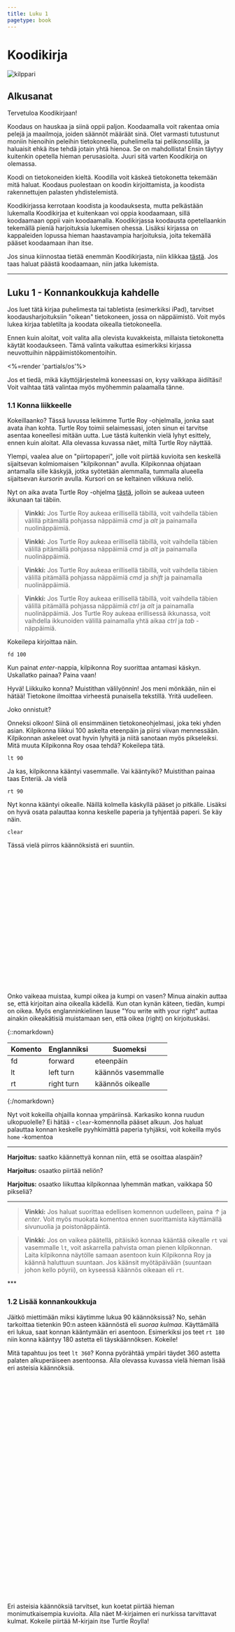 ```yaml
--- 
title: Luku 1
pagetype: book
---
```


# Koodikirja

<div><img id="turtle-character" src="/images/turtle1.png" alt="kilppari"></div>

## Alkusanat

Tervetuloa Koodikirjaan! 

Koodaus on hauskaa ja siinä oppii paljon. Koodaamalla
voit rakentaa omia pelejä ja maailmoja, joiden säännöt määräät sinä. Olet varmasti
tutustunut moniin hienoihin peleihin tietokoneella, puhelimella tai pelikonsolilla, ja haluaisit ehkä itse tehdä
jotain yhtä hienoa. Se on mahdollista! Ensin täytyy kuitenkin opetella hieman perusasioita. Juuri sitä varten Koodikirja on olemassa.

Koodi on tietokoneiden kieltä. Koodilla voit käskeä tietokonetta 
tekemään mitä haluat. Koodaus puolestaan on koodin kirjoittamista, ja koodista rakennettujen palasten 
yhdistelemistä.

Koodikirjassa kerrotaan koodista ja koodauksesta, mutta pelkästään lukemalla Koodikirjaa et kuitenkaan voi
oppia koodaamaan, sillä koodaamaan oppii vain koodaamalla.
Koodikirjassa koodausta opetellaankin tekemällä pieniä harjoituksia lukemisen ohessa. Lisäksi
kirjassa on kappaleiden lopussa hieman haastavampia harjoituksia, joita tekemällä pääset koodaamaan
ihan itse.

Jos sinua kiinnostaa tietää enemmän Koodikirjasta, niin klikkaa [tästä](/tietoja/). Jos
taas haluat päästä koodaamaan, niin jatka lukemista.

<hr>

## Luku 1 - Konnankoukkuja kahdelle

Jos luet tätä kirjaa puhelimesta tai tabletista (esimerkiksi iPad), tarvitset koodausharjoituksiin "oikean"
tietokoneen, jossa on näppäimistö. Voit myös lukea kirjaa tabletilta ja koodata oikealla tietokoneella.

Ennen kuin aloitat, voit valita alla olevista kuvakkeista, millaista tietokonetta käytät koodaukseen. Tämä valinta
vaikuttaa esimerkiksi kirjassa neuvottuihin näppäimistökomentoihin.

<%=render 'partials/os'%>

Jos et tiedä, mikä käyttöjärjestelmä koneessasi on, kysy vaikkapa äidiltäsi! 
Voit vaihtaa tätä valintaa myös myöhemmin palaamalla tänne.

### 1.1 Konna liikkeelle

Kokeillaanko? Tässä luvussa leikimme Turtle Roy -ohjelmalla, jonka saat avata ihan kohta. Turtle Roy toimii
selaimessasi, joten sinun ei tarvitse asentaa koneellesi mitään uutta. Lue
tästä kuitenkin vielä lyhyt esittely, ennen kuin aloitat. Alla olevassa kuvassa näet, miltä Turtle Roy
näyttää.

<div class="turtle-fake" id="turtle-embed-1.1"></div>

Ylempi, vaalea alue on "piirtopaperi", jolle voit piirtää kuvioita sen keskellä sijaitsevan kolmiomaisen
"kilpikonnan" avulla. Kilpikonnaa ohjataan antamalla sille käskyjä, jotka syötetään alemmalla, tummalla
alueella sijaitsevan *kursorin* avulla. Kursori on se keltainen vilkkuva neliö.

Nyt on aika avata Turtle Roy -ohjelma [tästä](http://www.turtle-roy.com), jolloin se aukeaa uuteen ikkunaan
tai täbiin.

<blockquote class="os-specific os-mac browser-specific  browser-firefox">
  <strong>Vinkki:</strong> Jos Turtle
  Roy aukeaa erillisellä täbillä, voit vaihdella täbien välillä pitämällä pohjassa näppäimiä <em class="key">cmd</em>
  ja <em class="key">alt</em> ja painamalla nuolinäppäimiä.
  <div class="robot"></div>
</blockquote>

<blockquote class="os-specific os-mac browser-specific browser-chrome">
  <strong>Vinkki:</strong> Jos Turtle
  Roy aukeaa erillisellä täbillä, voit vaihdella täbien välillä pitämällä pohjassa näppäimiä <em class="key">cmd</em>
  ja <em class="key">alt</em> ja painamalla nuolinäppäimiä.
  <div class="robot"></div>
</blockquote>

<blockquote class="os-specific os-mac browser-specific browser-safari">
  <strong>Vinkki:</strong> Jos Turtle
  Roy aukeaa erillisellä täbillä, voit vaihdella täbien välillä pitämällä pohjassa näppäimiä <em class="key">cmd</em>
  ja <em class="key">shift</em> ja painamalla nuolinäppäimiä.
  <div class="robot"></div>
</blockquote>

<blockquote class="os-specific os-windows os-linux large">
  <strong>Vinkki:</strong> Jos Turtle
  Roy aukeaa erillisellä täbillä, voit vaihdella täbien välillä pitämällä pohjassa näppäimiä <em class="key">ctrl</em> 
  ja <em class="key">alt</em> ja 
  painamalla nuolinäppäimiä. Jos Turtle Roy aukeaa
  erillisessä ikkunassa, voit vaihdella ikkunoiden välillä painamalla yhtä aikaa <em class="key">ctrl</em> ja 
  <em class="key">tab</em> -näppäimiä.
  <div class="robot"></div>
</blockquote>

Kokeilepa kirjoittaa näin.

    fd 100

Kun painat <em class="key">enter</em>-nappia, kilpikonna Roy suorittaa antamasi käskyn. Uskallatko painaa?  Paina vaan!

Hyvä! Liikkuiko konna? Muistithan välilyönnin! Jos meni mönkään, niin ei hätää! Tietokone ilmoittaa virheestä punaisella tekstillä. Yritä uudelleen.

Joko onnistuit?

Onneksi olkoon! 
Siinä oli ensimmäinen tietokoneohjelmasi, joka teki yhden asian. 
Kilpikonna liikkui 100 askelta eteenpäin ja piirsi viivan mennessään.
Kilpikonnan askeleet ovat hyvin lyhyitä ja niitä sanotaan myös pikseleiksi. 
Mitä muuta Kilpikonna Roy osaa tehdä? Kokeilepa tätä.

    lt 90

Ja kas, kilpikonna kääntyi vasemmalle. Vai kääntyikö? Muistithan painaa taas Enteriä.  Ja vielä

    rt 90

Nyt konna kääntyi oikealle. Näillä kolmella käskyllä pääset jo pitkälle. 
Lisäksi on hyvä osata palauttaa konna keskelle paperia ja tyhjentää paperi. Se käy näin.

    clear

Tässä vielä piirros käännöksistä eri suuntiin.

<div class="turtle-diagram" style="width:400px;height:300px;" 
  id="suunnat1-diagram" 
  data-commands='[["rt",[0]],["fd",[120]],["rt",[135]],["fd",[10]],["rt",[180]],["penup",[]],["fd",[10]],["lt",[90]],["pendown",[]],["fd",[10]],["penup",[]],["rt",[180]],["fd",[10]],["lt",[45]],["pendown",[]],["lt",[0]],["penup",[]],["rt",[0]],["fd",[20]],["lt",[0]],["pendown",[]],["text",["FD 100"]],["penup",[]],["rt",[180]],["fd",[140]],["lt",[180]],["pendown",[]],["rt",[90]],["fd",[120]],["rt",[135]],["fd",[10]],["rt",[180]],["penup",[]],["fd",[10]],["lt",[90]],["pendown",[]],["fd",[10]],["penup",[]],["rt",[180]],["fd",[10]],["lt",[45]],["pendown",[]],["lt",[90]],["penup",[]],["rt",[0]],["fd",[20]],["lt",[0]],["pendown",[]],["text",["RT 90"]],["penup",[]],["rt",[180]],["fd",[20]],["rt",[90]],["fd",[120]],["pendown",[]],["rt",[0]],["fd",[120]],["rt",[135]],["fd",[10]],["rt",[180]],["penup",[]],["fd",[10]],["lt",[90]],["pendown",[]],["fd",[10]],["penup",[]],["rt",[180]],["fd",[10]],["lt",[45]],["pendown",[]],["lt",[0]],["rt",[90]],["penup",[]],["rt",[0]],["fd",[20]],["lt",[0]],["pendown",[]],["text",["LT 90"]],["penup",[]],["rt",[180]],["fd",[20]],["lt",[180]],["pendown",[]],["penup",[]],["rt",[90]],["fd",[120]],["lt",[90]],["pendown",[]]]'
  data-offsety='50'
></div>

Onko vaikeaa muistaa, kumpi oikea ja kumpi on vasen? Minua ainakin auttaa se, että kirjoitan aina
oikealla kädellä. Kun otan kynän käteen, tiedän, kumpi on oikea. Myös englanninkielinen lause "You
write with your right" auttaa ainakin oikeakätisiä muistamaan sen, että oikea (right) on kirjoituskäsi.

{::nomarkdown}
<table>
  <thead><tr><th>Komento</th><th>Englanniksi</th><th>Suomeksi</th></thead>
  <tbody>
    <tr><td>fd<td>forward<td>eteenpäin</tr>
    <tr><td>lt<td>left turn<td>käännös vasemmalle</tr>
    <tr><td>rt<td>right turn<td>käännös oikealle</tr>
  </tbody>
</table>
{:/nomarkdown}

Nyt voit kokeilla ohjailla konnaa ympäriinsä. Karkasiko konna ruudun ulkopuolelle? Ei hätää - `clear`-komennolla pääset alkuun. 
Jos haluat palauttaa konnan keskelle pyyhkimättä paperia tyhjäksi, voit kokeilla myös `home` -komentoa

***

**Harjoitus:** saatko käännettyä konnan niin, että se osoittaa alaspäin?

**Harjoitus:** osaatko piirtää neliön?

**Harjoitus:** osaatko liikuttaa kilpikonnaa lyhemmän matkan, vaikkapa 50 pikseliä?

***

<blockquote class="cloud2">
  <strong>Vinkki:</strong> Jos haluat suorittaa edellisen komennon uudelleen, paina <em class="key">↑</em> ja
  <em class="key">enter</em>. 
  Voit myös muokata komentoa ennen suorittamista käyttämällä sivunuolia ja poistonäppäintä.
  <div class="robot"></div>
</blockquote>

<blockquote class="cloud-left">
  <strong>Vinkki:</strong> Jos on vaikea päätellä, pitäisikö konnaa kääntää oikealle <code>rt</code> vai vasemmalle
  <code>lt</code>, voit
  askarrella pahvista oman pienen kilpikonnan. Laita kilpikonna näytölle samaan asentoon kuin
  Kilpikonna Roy ja käännä haluttuun suuntaan. Jos käänsit myötäpäivään (suuntaan johon kello
  pöyrii), on kyseessä käännös oikeaan eli <code>rt</code>.
  <div class="robot"></div>
</blockquote>
***

### 1.2 Lisää konnankoukkuja

Jäitkö miettimään miksi käytimme lukua 90 käännöksissä? 
No, sehän tarkoittaa tietenkin 90:n asteen käännöstä eli *suoraa kulmaa*.
Käyttämällä eri lukua, saat konnan kääntymään eri asentoon. 
Esimerkiksi jos teet `rt 180` niin konna kääntyy 180 astetta eli täyskäännöksen. Kokeile!

Mitä tapahtuu jos teet `lt 360`? Konna pyörähtää ympäri täydet 360 astetta 
palaten alkuperäiseen asentoonsa. Alla olevassa kuvassa vielä hieman lisää eri
asteisia käännöksiä.

<div class="turtle-diagram" style="width:640px;height:500px;" 
  id="suunnat2-diagram" 
  data-commands='[["rt",[0]],["fd",[200]],["rt",[135]],["fd",[10]],["rt",[180]],["penup",[]],["fd",[10]],["lt",[90]],["pendown",[]],["fd",[10]],["penup",[]],["rt",[180]],["fd",[10]],["lt",[45]],["pendown",[]],["lt",[0]],["penup",[]],["fd",[20]],["lt",[0]],["penup",[]],["rt",[90]],["fd",[10]],["lt",[90]],["pendown",[]],["penup",[]],["rt",[270]],["fd",[10]],["lt",[270]],["pendown",[]],["text",[""]],["penup",[]],["rt",[450]],["fd",[10]],["lt",[450]],["pendown",[]],["penup",[]],["rt",[270]],["fd",[10]],["lt",[270]],["pendown",[]],["rt",[0]],["penup",[]],["rt",[180]],["fd",[220]],["lt",[180]],["pendown",[]],["rt",[45]],["rt",[0]],["fd",[200]],["rt",[135]],["fd",[10]],["rt",[180]],["penup",[]],["fd",[10]],["lt",[90]],["pendown",[]],["fd",[10]],["penup",[]],["rt",[180]],["fd",[10]],["lt",[45]],["pendown",[]],["lt",[0]],["penup",[]],["fd",[20]],["lt",[45]],["penup",[]],["rt",[135]],["fd",[10]],["lt",[135]],["pendown",[]],["penup",[]],["rt",[270]],["fd",[10]],["lt",[270]],["pendown",[]],["text",["RT 45"]],["penup",[]],["rt",[450]],["fd",[10]],["lt",[450]],["pendown",[]],["penup",[]],["rt",[315]],["fd",[10]],["lt",[315]],["pendown",[]],["rt",[45]],["penup",[]],["rt",[180]],["fd",[220]],["lt",[180]],["pendown",[]],["rt",[45]],["rt",[0]],["fd",[200]],["rt",[135]],["fd",[10]],["rt",[180]],["penup",[]],["fd",[10]],["lt",[90]],["pendown",[]],["fd",[10]],["penup",[]],["rt",[180]],["fd",[10]],["lt",[45]],["pendown",[]],["lt",[0]],["penup",[]],["fd",[20]],["lt",[90]],["penup",[]],["rt",[180]],["fd",[10]],["lt",[180]],["pendown",[]],["penup",[]],["rt",[270]],["fd",[10]],["lt",[270]],["pendown",[]],["text",["RT 90"]],["penup",[]],["rt",[450]],["fd",[10]],["lt",[450]],["pendown",[]],["penup",[]],["rt",[360]],["fd",[10]],["lt",[360]],["pendown",[]],["rt",[90]],["penup",[]],["rt",[180]],["fd",[220]],["lt",[180]],["pendown",[]],["rt",[45]],["rt",[0]],["fd",[200]],["rt",[135]],["fd",[10]],["rt",[180]],["penup",[]],["fd",[10]],["lt",[90]],["pendown",[]],["fd",[10]],["penup",[]],["rt",[180]],["fd",[10]],["lt",[45]],["pendown",[]],["lt",[0]],["penup",[]],["fd",[20]],["lt",[135]],["penup",[]],["rt",[225]],["fd",[10]],["lt",[225]],["pendown",[]],["penup",[]],["rt",[270]],["fd",[10]],["lt",[270]],["pendown",[]],["text",["RT 135"]],["penup",[]],["rt",[450]],["fd",[10]],["lt",[450]],["pendown",[]],["penup",[]],["rt",[405]],["fd",[10]],["lt",[405]],["pendown",[]],["rt",[135]],["penup",[]],["rt",[180]],["fd",[220]],["lt",[180]],["pendown",[]],["rt",[45]],["rt",[0]],["fd",[200]],["rt",[135]],["fd",[10]],["rt",[180]],["penup",[]],["fd",[10]],["lt",[90]],["pendown",[]],["fd",[10]],["penup",[]],["rt",[180]],["fd",[10]],["lt",[45]],["pendown",[]],["lt",[0]],["penup",[]],["fd",[20]],["lt",[180]],["penup",[]],["rt",[270]],["fd",[10]],["lt",[270]],["pendown",[]],["penup",[]],["rt",[270]],["fd",[10]],["lt",[270]],["pendown",[]],["text",["RT 180"]],["penup",[]],["rt",[450]],["fd",[10]],["lt",[450]],["pendown",[]],["penup",[]],["rt",[450]],["fd",[10]],["lt",[450]],["pendown",[]],["rt",[180]],["penup",[]],["rt",[180]],["fd",[220]],["lt",[180]],["pendown",[]],["rt",[45]],["rt",[0]],["fd",[200]],["rt",[135]],["fd",[10]],["rt",[180]],["penup",[]],["fd",[10]],["lt",[90]],["pendown",[]],["fd",[10]],["penup",[]],["rt",[180]],["fd",[10]],["lt",[45]],["pendown",[]],["lt",[0]],["penup",[]],["fd",[20]],["lt",[225]],["penup",[]],["rt",[315]],["fd",[10]],["lt",[315]],["pendown",[]],["penup",[]],["rt",[270]],["fd",[10]],["lt",[270]],["pendown",[]],["text",["LT 135"]],["penup",[]],["rt",[450]],["fd",[10]],["lt",[450]],["pendown",[]],["penup",[]],["rt",[495]],["fd",[10]],["lt",[495]],["pendown",[]],["rt",[225]],["penup",[]],["rt",[180]],["fd",[220]],["lt",[180]],["pendown",[]],["rt",[45]],["rt",[0]],["fd",[200]],["rt",[135]],["fd",[10]],["rt",[180]],["penup",[]],["fd",[10]],["lt",[90]],["pendown",[]],["fd",[10]],["penup",[]],["rt",[180]],["fd",[10]],["lt",[45]],["pendown",[]],["lt",[0]],["penup",[]],["fd",[20]],["lt",[270]],["penup",[]],["rt",[360]],["fd",[10]],["lt",[360]],["pendown",[]],["penup",[]],["rt",[270]],["fd",[10]],["lt",[270]],["pendown",[]],["text",["LT 90"]],["penup",[]],["rt",[450]],["fd",[10]],["lt",[450]],["pendown",[]],["penup",[]],["rt",[540]],["fd",[10]],["lt",[540]],["pendown",[]],["rt",[270]],["penup",[]],["rt",[180]],["fd",[220]],["lt",[180]],["pendown",[]],["rt",[45]],["rt",[0]],["fd",[200]],["rt",[135]],["fd",[10]],["rt",[180]],["penup",[]],["fd",[10]],["lt",[90]],["pendown",[]],["fd",[10]],["penup",[]],["rt",[180]],["fd",[10]],["lt",[45]],["pendown",[]],["lt",[0]],["penup",[]],["fd",[20]],["lt",[315]],["penup",[]],["rt",[405]],["fd",[10]],["lt",[405]],["pendown",[]],["penup",[]],["rt",[270]],["fd",[10]],["lt",[270]],["pendown",[]],["text",["LT 45"]],["penup",[]],["rt",[450]],["fd",[10]],["lt",[450]],["pendown",[]],["penup",[]],["rt",[585]],["fd",[10]],["lt",[585]],["pendown",[]],["rt",[315]],["penup",[]],["rt",[180]],["fd",[220]],["lt",[180]],["pendown",[]],["rt",[45]]]'
></div>

Eri asteisia käännöksiä tarvitset, kun koetat piirtää hieman monimutkaisempia kuvioita.
Alla näet M-kirjaimen eri nurkissa tarvittavat kulmat. Kokeile piirtää
M-kirjain itse Turtle Roylla!

<div class="turtle-diagram" style="width:400px;height:300px;" id="mkirjain-diagram" 
  data-commands='[["penup",[]],["lt",[135]],["fd",[120]],["rt",[135]],["pendown",[]],["fd",[200]],["penup",[]],["rt",[0]],["fd",[10]],["lt",[0]],["pendown",[]],["text",["RT 135"]],["penup",[]],["rt",[180]],["fd",[10]],["lt",[180]],["pendown",[]],["rt",[135]],["fd",[120]],["lt",[135]],["penup",[]],["rt",[180]],["fd",[20]],["lt",[180]],["pendown",[]],["text",["LT 90"]],["penup",[]],["rt",[0]],["fd",[20]],["lt",[0]],["pendown",[]],["rt",[45]],["fd",[120]],["lt",[45]],["penup",[]],["rt",[0]],["fd",[10]],["lt",[0]],["pendown",[]],["text",["RT 135"]],["penup",[]],["rt",[180]],["fd",[10]],["lt",[180]],["pendown",[]],["rt",[180]],["fd",[200]]]'
></div>

Joitain kuvioita piirrettäessä on tarpeellista nostaa välillä kynä ylös paperista.
Turtle Royssa kynä voidaan nostaa ylös komennolla `penup`. Kynän voi laskea uudelleen
alas komennolla `pendown`. Jos haluaisit piirtää kaksi viivaa vierekkäin, se kävisi näin.

<div class="turtle-diagram" style="width:400px;height:300px" id="kaksiviivaa-diagram" 
  data-commands='[["penup",[]],["lt",[135]],["fd",[120]],["rt",[135]],["pendown",[]],["fd",[200]],["penup",[]],["rt",[90]],["fd",[200]],["pendown",[]],["rt",[90]],["fd",[200]],["penup",[]],["rt",[180]],["fd",[180]],["rt",[90]],["fd",[20]],["lt",[90]],["text",["fd 100"]],["penup",[]],["rt",[180]],["fd",[25]],["lt",[180]],["pendown",[]],["text",["penup"]],["penup",[]],["rt",[180]],["fd",[25]],["lt",[180]],["pendown",[]],["text",["rt 90"]],["penup",[]],["rt",[180]],["fd",[25]],["lt",[180]],["pendown",[]],["text",["fd 100"]],["penup",[]],["rt",[180]],["fd",[25]],["lt",[180]],["pendown",[]],["text",["rt 90"]],["penup",[]],["rt",[180]],["fd",[25]],["lt",[180]],["pendown",[]],["text",["pendown"]],["penup",[]],["rt",[180]],["fd",[25]],["lt",[180]],["pendown",[]],["text",["fd 100"]],["penup",[]],["rt",[180]],["fd",[25]],["lt",[180]],["pendown",[]]]' 
  data-offsety='50'></div>

**Harjoitus:** Etsi suoria kulmia kotoasi. Onko pöydän kulma suora kulma?

**Harjoitus:** Piirrä oman nimesi alkukirjain

**Harjoitus:** Voit myös yrittää kirjoittaa koko nimesi (tarvitset `penup`, `pendown` -komentoja kirjainten välillä!)

***

### 1.3 Neliö

Piirsitkö neliön jo? No, nyt piirretään neliö yhdessä! Mietitään aluksi,
millaisia vaiheita neliön piirtämisessä on... suoria viivoja ja käännöksiä, eikö niin?
Jos neliö piirtämisestä tehtäisiin sarjakuva, se näyttäisi suurin piirtein tältä:

<div class="turtle-diagram" style="width:640px;height:300px;" id="neliovaiheet-diagram" 
  data-commands='[["penup",[]],["lt",[90]],["fd",[220]],["rt",[90]],["pendown",[]],["penup",[]],["rt",[270]],["fd",[80]],["lt",[270]],["pendown",[]],["text",["FD 100"]],["penup",[]],["rt",[90]],["fd",[80]],["lt",[90]],["pendown",[]],["fd",[200]],["penup",[]],["rt",[180]],["fd",[10]],["lt",[180]],["pendown",[]],["lt",[90]],["fd",[5]],["rt",[104.03624346792648]],["fd",[20.615528128088304]],["rt",[151.92751306414704]],["fd",[20.615528128088304]],["rt",[104.03624346792648]],["fd",[5]],["rt",[90]],["penup",[]],["rt",[0]],["fd",[10]],["lt",[0]],["pendown",[]],["penup",[]],["rt",[180]],["fd",[200]],["lt",[180]],["pendown",[]],["penup",[]],["rt",[90]],["fd",[50]],["lt",[90]],["pendown",[]],["fd",[200]],["rt",[90]],["penup",[]],["rt",[180]],["fd",[10]],["lt",[180]],["pendown",[]],["lt",[90]],["fd",[5]],["rt",[104.03624346792648]],["fd",[20.615528128088304]],["rt",[151.92751306414704]],["fd",[20.615528128088304]],["rt",[104.03624346792648]],["fd",[5]],["rt",[90]],["penup",[]],["rt",[0]],["fd",[10]],["lt",[0]],["pendown",[]],["penup",[]],["rt",[180]],["fd",[30]],["lt",[180]],["pendown",[]],["text",["RT 90"]],["penup",[]],["rt",[360]],["fd",[30]],["lt",[360]],["pendown",[]],["lt",[90]],["penup",[]],["rt",[180]],["fd",[200]],["lt",[180]],["pendown",[]],["penup",[]],["rt",[90]],["fd",[30]],["lt",[90]],["pendown",[]],["fd",[200]],["rt",[90]],["fd",[200]],["penup",[]],["rt",[180]],["fd",[10]],["lt",[180]],["pendown",[]],["lt",[90]],["fd",[5]],["rt",[104.03624346792648]],["fd",[20.615528128088304]],["rt",[151.92751306414704]],["fd",[20.615528128088304]],["rt",[104.03624346792648]],["fd",[5]],["rt",[90]],["penup",[]],["rt",[0]],["fd",[10]],["lt",[0]],["pendown",[]],["lt",[90]],["penup",[]],["rt",[260]],["fd",[150]],["lt",[260]],["pendown",[]],["text",["FD 100"]],["penup",[]],["rt",[440]],["fd",[150]],["lt",[440]],["pendown",[]],["penup",[]],["rt",[180]],["fd",[200]],["lt",[180]],["pendown",[]],["penup",[]],["rt",[90]],["fd",[30]],["lt",[90]],["pendown",[]],["fd",[200]],["rt",[90]],["fd",[200]],["rt",[90]],["penup",[]],["rt",[180]],["fd",[10]],["lt",[180]],["pendown",[]],["lt",[90]],["fd",[5]],["rt",[104.03624346792648]],["fd",[20.615528128088304]],["rt",[151.92751306414704]],["fd",[20.615528128088304]],["rt",[104.03624346792648]],["fd",[5]],["rt",[90]],["penup",[]],["rt",[0]],["fd",[10]],["lt",[0]],["pendown",[]],["lt",[180]],["penup",[]],["rt",[256]],["fd",[120]],["lt",[256]],["pendown",[]],["text",["RT 90"]],["penup",[]],["rt",[436]],["fd",[120]],["lt",[436]],["pendown",[]],["penup",[]],["rt",[180]],["fd",[200]],["lt",[180]],["pendown",[]]]'
  data-offsety='100'></div>

Ja toistetaan samaa kaavaa kunnes neliö on valmis... Kokeile!

Mutta eikö olekin tylsää jankuttaa tietokoneelle samoja käskyjä monta kertaa? 
Mitä jos voisitkin sanoa sille että

   *"Mene eteenpäin ja käänny oikealle. Toista tämä 4 kertaa."*

Tietokone ei valitettavasti ymmärrä tätä, 
mutta saman asian pystyy kertomaan sille myös ohjelmointikielellä. 
Miten?

Seuraavissa kappaleissa teemme neliön, niin kuin koodari sen tekisi.
Samalla saat tutustua sekvensseihin, funktioihin ja toistorakenteisiin.
Ne ovat koodarin tärkeitä rakennuspalikoita ja saattavat aluksi tuntua
aika monimutkaisilta. Mutta ei hätää! Tulemme käsittelemään niitä vielä
monesti. Jos jokin siis tuntuu liian vaikealta, älä luovuta! Asiat selkiytyvät
ajan myötä.

***

### 1.4 Sekvenssit

Mieti miten rakentaisit Lego-palikoista valtavan robotin! Ehkä rakentaisit
ensin vartalon ja jalat ja yhdistäisit ne. Sitten rakentaisit vielä pään ja
kädet ja pian robotti olisi valmis. 

Juuri tällä tavalla koodari ajattelee! Hän keksii, mistä osista koodi koostuu,
sitten rakentaa osat, ja lopuksi kytkee ne yhteen.

Vaikka robottien rakennus onkin hyvin mielenkiintoista, palataan vielä hetkeksi
neliön piirtämiseen. Aloitetaan siitä, että opetellaan kertomaan ohjelmointikielellä

    *Mene eteenpäin ja käänny oikealle*

Ja se käy näin.

    s [fd 100, rt 90]

Huh! Aika kummallinen kieli, vai mitä? 
Tässä `s` (tulee englanninkielisestä sanasta *sequence*) tarkoittaa sitä, 
että tehdään temppuja peräkkäin. Sitä kutsutaan myös *sekvenssiksi*.
Lista tehtävistä tempuista laitetaan hakasulkujen [ ] sisään ja erotellaan toisistaan pilkuilla.

<div class="os-specific os-mac">
Osaatko tehdä hakasulut? Mac-tietokoneissa hakasulut tehdään painamalla samanaikaisesti
<em class="key">alt</em> ja
<em class="key">8</em> tai
<em class="key">9</em>.
</div>

<div class="os-specific os-linux os-windows">
Osaatko tehdä hakasulut? Linux- ja Windows-tietokoneissa hakasulut tehdään painamalla samanaikaisesti
<em class="key">alt gr</em> ja
<em class="key">8</em> tai
<em class="key">9</em>.
</div>

Kokeile! Muistithan välilyönnit, hakasulut ja pilkut.
Kaikki pitää olla oikeilla paikoillaan tai tietokone ei ymmärrä.
Se ei ole kovin älykäs, vaan ottaa kaiken kirjaimellisesti.
Sinun on opetettava sitä kärsivällisesti!

Kun onnistuit, niin teepä samaa vielä muutaman kerran uudestaan.
Muistathan, että edellisen komennon voi helposti toistaa painamalla <em class="key">↑</em> ja <em class="key">Enter</em>. 
Mitä syntyi? Neliöhän siitä tuli, eikö?

Neliön piirtämiseen siis riittää tehdä neljä kertaa peräkkäin sama sekvenssi. Harjoitellaanpa
vielä hieman sekvenssejä! Kokeilepa tätä:

    s [clear, fd 100, rt 90, fd 100]

Tämän sekvenssin alussa on `clear`, joten tätä temppua tehdessään kilpikonna Roy
tyhjentää aina aluksi paperin ja aloittaa keskeltä.

**Harjoitus:** Piirrä oman nimesi alkukirjain (tai jokin muu kirjain)  yhdellä sekvenssillä. 
Aloita sekvenssi `clear` -komennolla.

***

### 1.5 Funktiot

Tyhjennetäänpä taas ruutu.

    clear

Seuraavaksi saat opettaa Turtle Roylle uuden tempun. Kokeilepa tätä:

    let mutka = s [fd 100, rt 90]

Jos kirjoitit oikein, niin Roy osaa nyt yhden tempun enemmän kuin äsken. Teepä seuraavaksi näin:

    mutka

Ja uudestaan. Ehkä vielä pari kertaa? Taas neliö!

Nyt siis neliön voi tehdä kirjoittamalla neljä kertaa peräkkäin *mutka*.

Kun opetit tietokoneelle tempun nimeltä *mutka*, teit koodarien kielellä
uuden *funktion*. Roy-ohjelmointikielessä funktioita tehdään sanomalla "let nimi = ohjeet",
missä sanan "nimi" tilalle tulee funktion nimi ja sanan "ohjeet" tilalle tulee
funktion toteutus eli ohjeet uuden tempun tekoon.

Ei hullumpaa! Mutta neliön voi tehdä vielä hieman nopeammin. Vaikkapa näin:

    s [clear, mutka, mutka, mutka, mutka]

Nyt neliö piirtyikin jo yhdellä koodirivillä!

**Harjoitus:** Opeta kilpikonnalle funktio, joka piirtää nimesi alkukirjaimen. Vinkki: aloita `let kirjain = `.
Kun funktio on opetettu, voit piirtää nimesi alkukirjaimen komennolla `kirjain`.

***

### 1.5 Toistorakenteet

Kokeilepa vielä tätä:

    r 4 mutka

Tuliko neliö? Jes! Käskit juuri tietokonetta tekemään "mutkan" 4 kertaa. Tässä `r`
(tulee englannin sanasta *repeat*) tarkoittaa sitä, että toistetaan jokin temppu
monta kertaa.

Toistoa käyttäen voit piirtää vaikkapa tällaiset portaat melko helposti:

<div class="turtle-diagram" style="width:450px;height:200px;" id="portaat-diagram" 
  data-commands='50'
  data-offsety='[["penup",[]],["rt",[270]],["fd",[100]],["lt",[270]],["pendown",[]],["text",["ALAKERTA"]],["penup",[]],["rt",[450]],["fd",[100]],["lt",[450]],["pendown",[]],["fd",[20]],["rt",[90]],["fd",[20]],["lt",[90]],["fd",[20]],["rt",[90]],["fd",[20]],["lt",[90]],["fd",[20]],["rt",[90]],["fd",[20]],["lt",[90]],["fd",[20]],["rt",[90]],["fd",[20]],["lt",[90]],["fd",[20]],["rt",[90]],["fd",[20]],["lt",[90]],["text",["YLÄKERTA"]],["penup",[]],["rt",[90]],["fd",[110]],["lt",[90]],["pendown",[]]]'></div>

**Harjoitus:** Kokeile piirtää portaat itse käyttämällä toistoa.

**Harjoitus:** Opeta Turtle Roylle temppu, jolla saat tehtyä neliön yhdellä sanalla. Piirrä neliöitä eri puolille ruutua.

***

### Teoksen tallentaminen ja lataaminen

Voit tallentaa Turtle Royssa tekemäsi komennot melko helposti.

1. Kirjoita `login "omanimi"`. Korvaa sana *omanimi* omalla nimelläsi. Muista lainausmerkit!
2. Kirjoita `save "teos"`. Korvaa sana *teos* nimellä jonka haluat piirrustuksellsei antaa.

Kun palaat Turtle Roy:hin, tee `login "omanimi"` uudestaan ja sitten `open "teos"`, niin kilpikonna
piirtää piirrustuksesi uudelleen. Komennolla `ls` näet listan tallentamistasi piirrustuksista.

Tässä vielä [listaus](/turtle-roy/) tärkeimmistä Turtle Roy -komennoista suomenkielisine selityksineen.

Tähän päättyy Koodikirjan ensimmäinen luku. Minulla oli hauskaa, kun kirjoitin tämän. 
Toivottavasti sinullakin oli hauskaa!

Nähdään taas Koodauskirjan [2.luvussa](/luku2/)!

***

P. S. Jos koodauskipinä iski, niin voit tutustua esimerkiksi näihin loistaviin ja ilmaisiin koodauspeleihin ja -ympäristöihin.
Nämä linkit johtavat englanninkielisille sivuille, joten saatat tarvita vanhemman apua.

- [code.org/learn](http://code.org/learn) paljon hauskoja koodauspelejä ja puuhasteltavaa
- [Scratch](http://scratch.mit.edu) MIT-yliopiston graafinen koodausympäristö lapsille
- [The Foos](http://thefoos.com/) Hauska ja ilmainen koodauspeli mm. tableteille
- [Code Combat](https://codecombat.com/) Koodauspeli hieman isommille koululaisille
- [Khan Academy](https://www.khanacademy.org/computing/computer-programming) Tasokkaita ohjelmointikursseja englanninkielentaitoisille

<%=render('partials/feedback')%>
